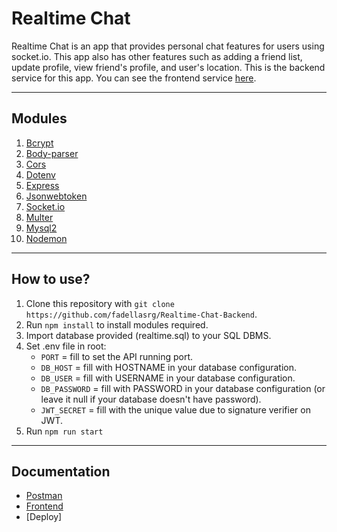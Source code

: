 # Realtime Chat
Realtime Chat is an app that provides personal chat features for users using socket.io. This app also has other features such as adding a friend list, update profile, view friend's profile, and user's location. 
This is the backend service for this app. You can see the frontend service [here](https://github.com/fadellasrg/Realtime-Chat-Frontend).

---
## Modules
1. [Bcrypt](https://www.npmjs.com/package/bcrypt)
2. [Body-parser](https://www.npmjs.com/package/body-parser)
3. [Cors](https://www.npmjs.com/package/cors)
4. [Dotenv](https://www.npmjs.com/package/dotenv)
5. [Express](https://www.npmjs.com/package/express)
6. [Jsonwebtoken](https://www.npmjs.com/package/jsonwebtoken)
7. [Socket.io](https://socket.io/)
8. [Multer](https://www.npmjs.com/package/multer)
9. [Mysql2](https://www.npmjs.com/package/mysql2)
10. [Nodemon](https://www.npmjs.com/package/nodemon)

---
## How to use?
1. Clone this repository with `git clone https://github.com/fadellasrg/Realtime-Chat-Backend`.
2. Run `npm install` to install modules required.
3. Import database provided (realtime.sql) to your SQL DBMS.
4. Set .env file in root:
    - `PORT` = fill to set the API running port.
    - `DB_HOST` = fill with HOSTNAME in your database configuration.
    - `DB_USER` = fill with USERNAME in your database configuration.
    - `DB_PASSWORD` = fill with PASSWORD in your database configuration (or leave it null if your database doesn't have password).
    - `JWT_SECRET` = fill with the unique value due to signature verifier on JWT.
5. Run `npm run start`

---
## Documentation
- [Postman](https://documenter.getpostman.com/view/13713483/Tz5nbdwB)
- [Frontend](https://github.com/fadellasrg/Realtime-Chat-Frontend)
- [Deploy]
